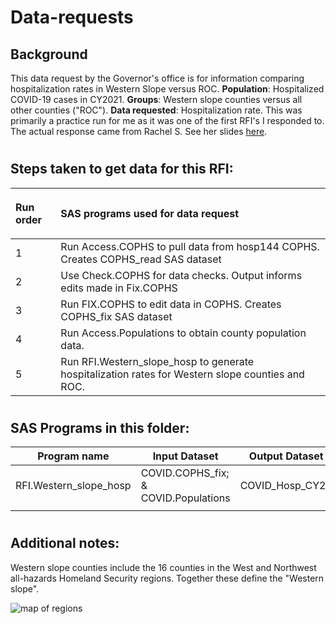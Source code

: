 # Data-requests

## Background 
This data request by the Governor's office is for information comparing hospitalization rates in Western Slope versus ROC. **Population**:  Hospitalized COVID-19 cases in CY2021. **Groups**: Western slope counties versus all other counties ("ROC"). **Data requested**: Hospitalization rate.
This was primarily a practice run for me as it was one of the first RFI's I responded to. The actual response came from Rachel S. See her slides [here](https://docs.google.com/presentation/d/1RC2lytD0srCm0iu_Mp2BcJgGrBH5IiCYlfSoe5qiXuw/edit?usp=sharing).
#
## Steps taken to get data for this RFI:
| <p align="left">Run order</p> | <p align="left">SAS programs used for data request</p> |
| --- | ------------------------------------------------------------------------------------ |
|1| Run Access.COPHS to pull data from hosp144 COPHS.  Creates COPHS_read SAS dataset  |
|2| Use Check.COPHS for data checks. Output informs edits made in Fix.COPHS|
|3| Run FIX.COPHS to edit data in COPHS.  Creates COPHS_fix SAS dataset 
|4| Run Access.Populations to obtain county population data. 
|5| Run RFI.Western_slope_hosp to generate hospitalization rates for Western slope counties and ROC.

#             
## SAS Programs in this folder:

| Program name | Input Dataset  | Output Dataset | Purpose                                
| --------------- |--------------|----------------|-----------------------------------| 
|RFI.Western_slope_hosp|COVID.COPHS_fix; & COVID.Populations| COVID_Hosp_CY21|Generate hospitalization rates
||

#
## Additional notes:
Western slope counties include the 16 counties in the West and Northwest all-hazards Homeland Security regions. Together these define the "Western slope".

![map of regions](https://dhsem.colorado.gov/sites/dhsem/files/styles/image_card/public/Field%20Manager%20Map.jpg)
